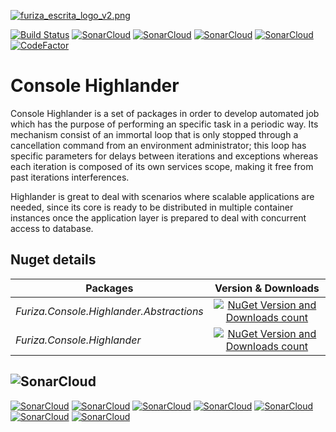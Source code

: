 [![furiza_escrita_logo_v2.png](https://www.imagemhost.com.br/images/2019/03/22/furiza_escrita_logo_v2.png)](https://www.imagemhost.com.br/image/Ybsqy)

[![Build Status](https://dev.azure.com/ivanborges/Furiza/_apis/build/status/ivanborges.furiza-console-highlander)](https://dev.azure.com/ivanborges/Furiza/_build/latest?definitionId=4)
[![SonarCloud](https://sonarcloud.io/api/project_badges/measure?project=ivanborges_furiza-console-highlander&metric=alert_status)](https://sonarcloud.io/dashboard?id=ivanborges_furiza-console-highlander)
[![SonarCloud](https://sonarcloud.io/api/project_badges/measure?project=ivanborges_furiza-console-highlander&metric=sqale_rating)](https://sonarcloud.io/dashboard?id=ivanborges_furiza-console-highlander)
[![SonarCloud](https://sonarcloud.io/api/project_badges/measure?project=ivanborges_furiza-console-highlander&metric=reliability_rating)](https://sonarcloud.io/dashboard?id=ivanborges_furiza-console-highlander)
[![SonarCloud](https://sonarcloud.io/api/project_badges/measure?project=ivanborges_furiza-console-highlander&metric=security_rating)](https://sonarcloud.io/dashboard?id=ivanborges_furiza-console-highlander)
[![CodeFactor](https://www.codefactor.io/repository/github/ivanborges/furiza-console-highlander/badge)](https://www.codefactor.io/repository/github/ivanborges/furiza-console-highlander)

# Console Highlander
Console Highlander is a set of packages in order to develop automated job which has the purpose of performing an specific task in a periodic way. Its mechanism consist of an immortal loop that is only stopped through a cancellation command from an environment administrator; this loop has specific parameters for delays between iterations and exceptions whereas each iteration is composed of its own services scope, making it free from past iterations interferences.

Highlander is great to deal with scenarios where scalable applications are needed, since its core is ready to be distributed in multiple container instances once the application layer is prepared to deal with concurrent access to database.

## Nuget details
|Packages|Version & Downloads|
|---------------------------|:---:|
|*Furiza.Console.Highlander.Abstractions*|[![NuGet Version and Downloads count](https://buildstats.info/nuget/Furiza.Console.Highlander.Abstractions)](https://www.nuget.org/packages/Furiza.Console.Highlander.Abstractions)|
|*Furiza.Console.Highlander*|[![NuGet Version and Downloads count](https://buildstats.info/nuget/Furiza.Console.Highlander)](https://www.nuget.org/packages/Furiza.Console.Highlander)|

## ![SonarCloud](https://sonarcloud.io/images/project_badges/sonarcloud-white.svg)

[![SonarCloud](https://sonarcloud.io/api/project_badges/measure?project=ivanborges_furiza-console-highlander&metric=ncloc)](https://sonarcloud.io/dashboard?id=ivanborges_furiza-console-highlander)
[![SonarCloud](https://sonarcloud.io/api/project_badges/measure?project=ivanborges_furiza-console-highlander&metric=coverage)](https://sonarcloud.io/dashboard?id=ivanborges_furiza-console-highlander)
[![SonarCloud](https://sonarcloud.io/api/project_badges/measure?project=ivanborges_furiza-console-highlander&metric=duplicated_lines_density)](https://sonarcloud.io/dashboard?id=ivanborges_furiza-console-highlander)
[![SonarCloud](https://sonarcloud.io/api/project_badges/measure?project=ivanborges_furiza-console-highlander&metric=sqale_index)](https://sonarcloud.io/dashboard?id=ivanborges_furiza-console-highlander)
[![SonarCloud](https://sonarcloud.io/api/project_badges/measure?project=ivanborges_furiza-console-highlander&metric=bugs)](https://sonarcloud.io/dashboard?id=ivanborges_furiza-console-highlander)
[![SonarCloud](https://sonarcloud.io/api/project_badges/measure?project=ivanborges_furiza-console-highlander&metric=vulnerabilities)](https://sonarcloud.io/dashboard?id=ivanborges_furiza-console-highlander)
[![SonarCloud](https://sonarcloud.io/api/project_badges/measure?project=ivanborges_furiza-console-highlander&metric=code_smells)](https://sonarcloud.io/dashboard?id=ivanborges_furiza-console-highlander)
